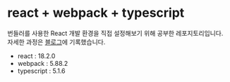 # react + webpack + typescript

번들러를 사용한 React 개발 환경을 직접 설정해보기 위해 공부한 레포지토리입니다.  
자세한 과정은 [블로그](https://velog.io/@inhudev/Webpack%EC%9C%BC%EB%A1%9C-React-%EA%B0%9C%EB%B0%9C-%ED%99%98%EA%B2%BD-%EB%B0%8F-%EB%B9%8C%EB%93%9C)에 기록했습니다.

- react : 18.2.0
- webpack : 5.88.2
- typescript : 5.1.6
